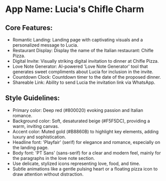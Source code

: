 # **App Name**: Lucia's Chifle Charm

## Core Features:

- Romantic Landing: Landing page with captivating visuals and a personalized message to Lucia.
- Restaurant Display: Display the name of the Italian restaurant: Chifle Pizza.
- Digital Invite: Visually striking digital invitation to dinner at Chifle Pizza.
- Love Note Generator: AI-powered 'Love Note Generator' tool that generates sweet compliments about Lucia for inclusion in the invite.
- Countdown Clock: Countdown timer to the date of the proposed dinner.
- Shareable Link: Ability to send Lucia the invitation link via WhatsApp.

## Style Guidelines:

- Primary color: Deep red (#800020) evoking passion and Italian romance.
- Background color: Soft, desaturated beige (#F5F5DC), providing a warm, inviting canvas.
- Accent color: Muted gold (#B8860B) to highlight key elements, adding luxury and sophistication.
- Headline font: 'Playfair' (serif) for elegance and romance, especially on the landing page.
- Body font: 'PT Sans' (sans-serif) for a clear and modern feel, mainly for the paragraphs in the love note section.
- Use delicate, stylized icons representing love, food, and time.
- Subtle animations like a gentle pulsing heart or a floating pizza icon to draw attention without distraction.
